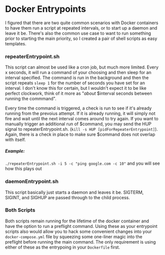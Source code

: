 # Docker Entrypoints

I figured that there are two quite common scenarios with Docker containers to have them run a script at repeated intervals, or to start up a daemon and leave it be. There's also the common use case to want to run something prior to starting the main priority, so I created a pair of shell scripts as easy templates.

### repeaterEntrypoint.sh

This script can almost be used like a cron job, but much more limited. Every x seconds, it will run a command of your choosing and then sleep for an interval specified. The command is run in the background and then the script repeats `sleep 1` for the number of seconds you have set for an interval. I don't know this for certain, but I wouldn't expect it to be like perfect clockwork, think of it more as "*about* $interval seconds between running the commmand".

Every time the command is triggered, a check is run to see if it's already running from the prevoius attempt. If it is already running, it will simply not fire and wait until the next interval comes around to try again. If you want to manually trigger an additional run of $command, you may send the HUP signal to repeaterEntrypoint.sh. (`kill -s HUP [pidForRepeaterEntrypoint]`). Again, there is a check in place to make sure $command does not overlap with itself.

##### Example:
`./repeaterEntrypoint.sh -i 5 -c "ping google.com -c 10"` and you will see how this plays out

### daemonEntrypoint.sh

This script basically just starts a daemon and leaves it be. SIGTERM, SIGINT, and SIGHUP are passed through to the child process.


### Both Scripts

Both scripts remain running for the lifetime of the docker container and have the option to run a preflight command. Using these as your entrypoint scripts also would allow you to hack some convenient changes into your `docker-compose.yml` file by squeezing some one-liner magic into the preflight before running the main command. The only requirement is using either of these as the entrypoing in your `Dockerfile` first.